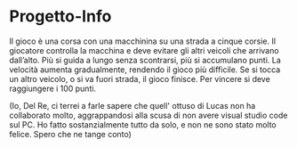 # Progetto-Info
Il gioco è una corsa con una macchinina su una strada a cinque corsie.
Il giocatore controlla la macchina e deve evitare gli altri veicoli che arrivano dall’alto.
Più si guida a lungo senza scontrarsi, più si accumulano punti.
La velocità aumenta gradualmente, rendendo il gioco più difficile.
Se si tocca un altro veicolo, o si va fuori strada, il gioco finisce.
Per vincere si deve raggiungere i 100 punti. 

(Io, Del Re, ci terrei a farle sapere che quell' ottuso di Lucas non ha collaborato molto, aggrappandosi alla scusa di non avere visual studio code sul PC. Ho fatto sostanzialmente tutto da solo, e non ne sono stato molto felice. Spero che ne tange conto)

